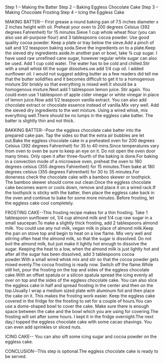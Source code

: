 Step 1 – Making the Batter
Step 2 – Baking Eggless Chocolate Cake
Step 3 – Making Chocolate Frosting
Step 4 – Icing the Eggless Cake

MAKING BATTER-- First grease a round baking pan of 7.5 inches diameter x 2 inches height with oil. Preheat your oven to 200 degrees Celsius (392 degrees Fahrenheit) for 15 minutes.Sieve 1 cup whole wheat flour (you can also use all-purpose flour) and 3 tablespoons cocoa powder. Use good quality cocoa powder. Keep a plate or tray below the sieve.Add a pinch of salt and 1/2 teaspoon baking soda.Sieve the ingredients on to a plate.Keep the sieved dry ingredients aside.In another pan or bowl, take ¾ cup sugar. I have used raw unrefined cane sugar, however regular white sugar can also be used. Add 1 cup cold water. The water has to be cold and chilled.Stir with a small whisk till the sugar dissolves.ow add 1/4 cup oil. I added sunflower oil. I would not suggest adding butter as a few readers did tell me that the butter solidifies and it becomes difficult to get it to a homogenous mixture.Stir briskly so that everything is mixed well.It should be a homogenous mixture.Next add 1 tablespoon lemon juice. Stir again. You could even use 1 tablespoon of apple cider vinegar or white vinegar in place of lemon juice.Now add 1/2 teaspoon vanilla extract. You can also add chocolate extract or chocolate essence instead of vanilla.Mix very well. Add the sieved dry ingredients to the wet mixture. Using a wired whisk, mix everything well.There should be no lumps in the eggless cake batter. The batter is slightly thin and not thick.

BAKKING BATTER--Pour the eggless chocolate cake batter into the prepared cake pan. Tap the sides so that the extra air bubbles are let out.Bake the eggless chocolate cake in a preheated oven for 200 degrees Celsius (392 degrees Fahrenheit) for 35 to 40 mins.Since temperatures vary from oven to oven be sure to keep an eye on it. Do not open the oven door many times. Only open it after three-fourth of the baking is done.For baking in a convection mode of a microwave oven, preheat the oven to 180 degrees celsius (355 degrees Fahrenheit) for 15 minutes.Then bake at 180 degrees celsius (355 degrees Fahrenheit) for 30 to 35 minutes.For doneness check the chocolate cake with a bamboo skewer or toothpick. The bamboo skewer should come out clean.Once the eggless chocolate cake becomes warm or cools down, remove and place it on a wired rack.If the toothpick is sticky with the batter, then place the eggless cake back in the oven and continue to bake for some more minutes. Before frosting, let the eggless cake cool completely.

FROSTING CAKE--This frosting recipe makes for a thin frosting. Take 1 tablespoon sunflower oil, 1/4 cup almond milk and 1/4 cup raw sugar in a small saucepan.To make a slightly thick frosting, add 2 tablespoons almond milk. You could use any nut milk, vegan milk in place of almond milk.Keep the pan on stove top and begin to heat on a low flame. Mix very well and stirring often heat the almond milk, so that the sugar is dissolved. Do not boil the almond milk, but just make it lightly hot enough to dissolve the sugar. Keeping the heat to a low, when the almond milk is just lightly hot and after all the sugar has been dissolved, add 3 tablespoons cocoa powder.With a small wired whisk mix and stir so that the cocoa powder gets mixed evenly.The cocoa frosting is ready now. Switch off the flame.While still hot, pour the frosting on the top and sides of the eggless chocolate cake.With an offset spatula or a silicon spatula spread the icing evenly all over on top and the sides of the eggless chocolate cake. You can also slice the eggless cake in half and spread frosting in the center and then on the top.Usually I wrap a medium sized plate with aluminum foil and then place the cake on it. This makes the frosting work easier. Keep the eggless cake covered in the fridge for the frosting to set for a couple of hours.You can use a dome-shaped bowl to cover the cake. Make sure there is enough space between the cake and the bowl which you are using for covering.The frosting will set after some hours. I kept it in the fridge overnight.The next day,I topped the eggless chocolate cake with some cacao shavings. You can even add sprinkles or sliced nuts.

ICING CAKE-- You can also sift some icing sugar and cocoa powder on the eggless cake. 

CONCLUSION--This step is optional.The eggless chocolate cake is ready to be served.